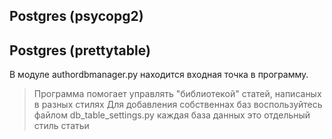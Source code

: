 ## Postgres (psycopg2)
## Postgres (prettytable)

В модуле authordbmanager.py находится входная точка в программу.

> Программа помогает управлять "библиотекой" статей, написаных в разных стилях
> Для добавления собственнах баз воспользуйтесь файлом db_table_settings.py
> каждая база данных это отдельный стиль статьи